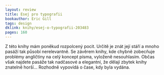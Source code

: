 ```yaml
---
layout: review
title: Esej pro typografii
bookauthor: Eric Gill
tags: design
dklink: knihy/esej-o-typografii-203483
pages: 160
---
```


Z této knihy mám poněkud rozpolcený pocit. Určitě je znát její stáří a mnoho pasáží tak působí nerelevantně. Se závěrem knihy, kde chybně zobecňuje problémy angličtiny na celý koncept písma, vyloženě nesouhlasím. Občas však najdete pasáže tak nadčasové a elegantní, že dělají zbytek knihy znatelně horší... Rozhodně vypovídá o čase, kdy byla vydána.
